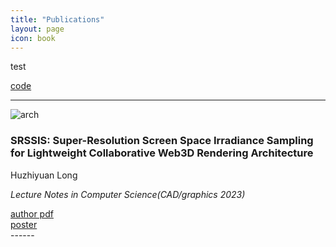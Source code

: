```yaml
---
title: "Publications"
layout: page
icon: book
---
```


<p>test</p>
<div class="more"><a href="./test.html">code</a></div>

------

<img class="img-square" src="2023/SRSSIS/pic.jpg" title="arch">
<h3>SRSSIS: Super-Resolution Screen Space Irradiance Sampling for Lightweight Collaborative Web3D Rendering Architecture</h3>

Huzhiyuan Long

*Lecture Notes in Computer Science(CAD/graphics 2023)*

<div class="more"><a href="./2023/SRSSIS/SRSSIS.pdf">author pdf</a></div> 
<div class="more"><a href="./2023/SRSSIS/poster.pdf">poster</a></div>
------
